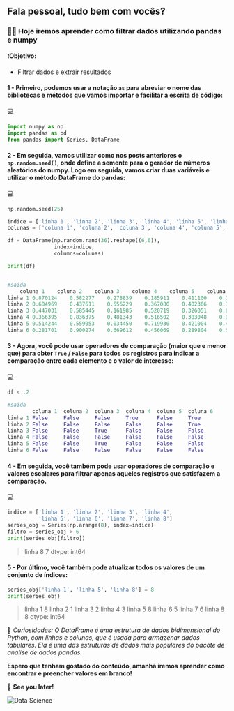 ## Fala pessoal, tudo bem com vocês?

### 🧑‍💻 Hoje iremos aprender como filtrar dados utilizando pandas e numpy

:exclamation:**Objetivo:**
- Filtrar dados e extrair resultados


#### 1 - Primeiro, podemos usar a notação `as` para abreviar o nome das bibliotecas e métodos que vamos importar e facilitar a escrita de código:

:computer:
```py
import numpy as np
import pandas as pd
from pandas import Series, DataFrame
```


#### 2 - Em seguida, vamos utilizar como nos posts anteriores o `np.random.seed()`, onde define a semente para o gerador de números aleatórios do numpy. Logo em seguida, vamos criar duas variáveis e utilizar o método DataFrame do pandas:

:computer:
```py
np.random.seed(25)

indice = ['linha 1', 'linha 2', 'linha 3', 'linha 4', 'linha 5', 'linha 6']
colunas = ['coluna 1', 'coluna 2', 'coluna 3', 'coluna 4', 'coluna 5', 'coluna 6']

df = DataFrame(np.random.rand(36).reshape((6,6)),
               index=indice,
               columns=colunas)

print(df)


#saida
	coluna 1	coluna 2	coluna 3	coluna 4	coluna 5	coluna 6
linha 1	0.870124	0.582277	0.278839	0.185911	0.411100	0.117376
linha 2	0.684969	0.437611	0.556229	0.367080	0.402366	0.113041
linha 3	0.447031	0.585445	0.161985	0.520719	0.326051	0.699186
linha 4	0.366395	0.836375	0.481343	0.516502	0.383048	0.997541
linha 5	0.514244	0.559053	0.034450	0.719930	0.421004	0.436935
linha 6	0.281701	0.900274	0.669612	0.456069	0.289804	0.525819

```

#### 3 - Agora, você pode usar operadores de comparação (maior que e menor que) para obter `True` / `False` para todos os registros para indicar a comparação entre cada elemento e o valor de interesse:

:computer:
```py
df < .2

#saida
        coluna 1  coluna 2  coluna 3  coluna 4  coluna 5  coluna 6
linha 1	False	  False	    False     True      False     True
linha 2	False	  False	    False     False     False     True
linha 3	False	  False	    True      False     False     False
linha 4	False	  False	    False     False     False     False
linha 5	False	  False	    True      False     False     False
linha 6	False	  False	    False     False     False     False
```    

#### 4 - Em seguida, você também pode usar operadores de comparação e valores escalares para filtrar apenas aqueles registros que satisfazem a comparação.

:computer:
```py
indice = ['linha 1', 'linha 2', 'linha 3', 'linha 4',
          'linha 5', 'linha 6', 'linha 7', 'linha 8']
series_obj = Series(np.arange(8), index=indice)
filtro = series_obj > 6
print(series_obj[filtro])
```
>linha 8    7
dtype: int64


#### 5 - Por último, você também pode atualizar todos os valores de um conjunto de índices:

```py
series_obj['linha 1', 'linha 5', 'linha 8'] = 8
print(series_obj)
```
>linha 1    8
linha 2    1
linha 3    2
linha 4    3
linha 5    8
linha 6    5
linha 7    6
linha 8    8
dtype: int64


🧐 _Curiosidades: O DataFrame é uma estrutura de dados bidimensional do Python, com linhas e colunas, que é usada para armazenar dados tabulares. Ela é uma das estruturas de dados mais populares do pacote de análise de dados pandas._

**Espero que tenham gostado do conteúdo, amanhã iremos aprender como encontrar e preencher valores em branco!**

🚀 **See you later!**

![Data Science](https://media.licdn.com/dms/image/C4D12AQGD_su1k14bYA/article-cover_image-shrink_600_2000/0/1583217311227?e=2147483647&v=beta&t=s_7cvkGjyfNTp2x6mnsiPFUfbPhWyvnMIavE_na62bE)
